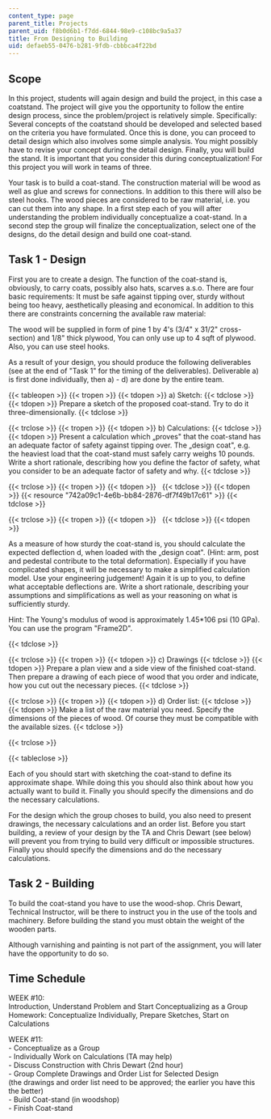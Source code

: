 ```yaml
---
content_type: page
parent_title: Projects
parent_uid: f8b0d6b1-f7dd-6844-98e9-c108bc9a5a37
title: From Designing to Building
uid: defaeb55-0476-b281-9fdb-cbbbca4f22bd
---
```


Scope
-----

In this project, students will again design and build the project, in this case a coatstand. The project will give you the opportunity to follow the entire design process, since the problem/project is relatively simple. Specifically: Several concepts of the coatstand should be developed and selected based on the criteria you have formulated. Once this is done, you can proceed to detail design which also involves some simple analysis. You might possibly have to revise your concept during the detail design. Finally, you will build the stand. It is important that you consider this during conceptualization! For this project you will work in teams of three.

Your task is to build a coat-stand. The construction material will be wood as well as glue and screws for connections. In addition to this there will also be steel hooks. The wood pieces are considered to be raw material, i.e. you can cut them into any shape. In a first step each of you will after understanding the problem individually conceptualize a coat-stand. In a second step the group will finalize the conceptualization, select one of the designs, do the detail design and build one coat-stand.

Task 1 - Design
---------------

First you are to create a design. The function of the coat-stand is, obviously, to carry coats, possibly also hats, scarves a.s.o. There are four basic requirements: It must be safe against tipping over, sturdy without being too heavy, aesthetically pleasing and economical. In addition to this there are constraints concerning the available raw material:

The wood will be supplied in form of pine 1 by 4's (3/4" x 31/2" cross-section) and 1/8" thick plywood, You can only use up to 4 sqft of plywood. Also, you can use steel hooks.

As a result of your design, you should produce the following deliverables (see at the end of "Task 1" for the timing of the deliverables). Deliverable a) is first done individually, then a) - d) are done by the entire team.

{{< tableopen >}}
{{< tropen >}}
{{< tdopen >}}
a) Sketch:
{{< tdclose >}}
{{< tdopen >}}
Prepare a sketch of the proposed coat-stand. Try to do it three-dimensionally.
{{< tdclose >}}

{{< trclose >}}
{{< tropen >}}
{{< tdopen >}}
b) Calculations:
{{< tdclose >}}
{{< tdopen >}}
Present a calculation which „proves" that the coat-stand has an adequate factor of safety against tipping over. The „design coat", e.g. the heaviest load that the coat-stand must safely carry weighs 10 pounds. Write a short rationale, describing how you define the factor of safety, what you consider to be an adequate factor of safety and why.
{{< tdclose >}}

{{< trclose >}}
{{< tropen >}}
{{< tdopen >}}
 
{{< tdclose >}}
{{< tdopen >}}
{{< resource "742a09c1-4e6b-bb84-2876-df7f49b17c61" >}}
{{< tdclose >}}

{{< trclose >}}
{{< tropen >}}
{{< tdopen >}}
 
{{< tdclose >}}
{{< tdopen >}}


As a measure of how sturdy the coat-stand is, you should calculate the expected deflection d, when loaded with the „design coat". (Hint: arm, post and pedestal contribute to the total deformation). Especially if you have complicated shapes, it will be necessary to make a simplified calculation model. Use your engineering judgement! Again it is up to you, to define what acceptable deflections are. Write a short rationale, describing your assumptions and simplifications as well as your reasoning on what is sufficiently sturdy.

Hint: The Young's modulus of wood is approximately 1.45\*106 psi (10 GPa).  
You can use the program "Frame2D".


{{< tdclose >}}

{{< trclose >}}
{{< tropen >}}
{{< tdopen >}}
c) Drawings
{{< tdclose >}}
{{< tdopen >}}
Prepare a plan view and a side view of the finished coat-stand. Then prepare a drawing of each piece of wood that you order and indicate, how you cut out the necessary pieces.
{{< tdclose >}}

{{< trclose >}}
{{< tropen >}}
{{< tdopen >}}
d) Order list:
{{< tdclose >}}
{{< tdopen >}}
Make a list of the raw material you need. Specify the dimensions of the pieces of wood. Of course they must be compatible with the available sizes.
{{< tdclose >}}

{{< trclose >}}

{{< tableclose >}}

Each of you should start with sketching the coat-stand to define its approximate shape. While doing this you should also think about how you actually want to build it. Finally you should specify the dimensions and do the necessary calculations.

For the design which the group choses to build, you also need to present drawings, the necessary calculations and an order list. Before you start building, a review of your design by the TA and Chris Dewart (see below) will prevent you from trying to build very difficult or impossible structures. Finally you should specify the dimensions and do the necessary calculations.

Task 2 - Building
-----------------

To build the coat-stand you have to use the wood-shop. Chris Dewart, Technical Instructor, will be there to instruct you in the use of the tools and machinery. Before building the stand you must obtain the weight of the wooden parts.

Although varnishing and painting is not part of the assignment, you will later have the opportunity to do so.

Time Schedule
-------------

WEEK #10:  
Introduction, Understand Problem and Start Conceptualizing as a Group  
Homework: Conceptualize Individually, Prepare Sketches, Start on Calculations

WEEK #11:  
\- Conceptualize as a Group  
\- Individually Work on Calculations (TA may help)  
\- Discuss Construction with Chris Dewart (2nd hour)  
\- Group Complete Drawings and Order List for Selected Design  
(the drawings and order list need to be approved; the earlier you have this the better)  
\- Build Coat-stand (in woodshop)  
\- Finish Coat-stand